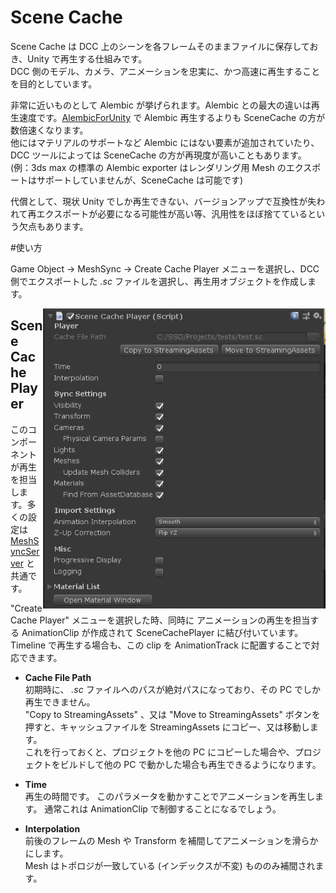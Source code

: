 # Scene Cache
Scene Cache は DCC 上のシーンを各フレームそのままファイルに保存しておき、Unity で再生する仕組みです。  
DCC 側のモデル、カメラ、アニメーションを忠実に、かつ高速に再生することを目的としています。  

非常に近いものとして Alembic が挙げられます。Alembic との最大の違いは再生速度です。[AlembicForUnity](https://docs.unity3d.com/Packages/com.unity.formats.alembic@latest/index.html) で Alembic 再生するよりも SceneCache の方が数倍速くなります。  
他にはマテリアルのサポートなど Alembic にはない要素が追加されていたり、DCC ツールによっては SceneCache の方が再現度が高いこともあります。  
(例：3ds max の標準の Alembic exporter はレンダリング用 Mesh のエクスポートはサポートしていませんが、SceneCache は可能です)  

代償として、現状 Unity でしか再生できない、バージョンアップで互換性が失われて再エクスポートが必要になる可能性が高い等、汎用性をほぼ捨てているという欠点もあります。


#使い方

Game Object -> MeshSync -> Create Cache Player メニューを選択し、DCC 側でエクスポートした *.sc* ファイルを選択し、再生用オブジェクトを作成します。

<img align="right" src="../images/SceneCachePlayer.png" height=480>

## Scene Cache Player
このコンポーネントが再生を担当します。多くの設定は [MeshSyncServer](index.md#MeshSyncServer) と共通です。

"Create Cache Player" メニューを選択した時、同時に アニメーションの再生を担当する AnimationClip が作成されて SceneCachePlayer に結び付いています。  
Timeline で再生する場合も、この clip を AnimationTrack に配置することで対応できます。

- **Cache File Path**  
初期時に、 *.sc* ファイルへのパスが絶対パスになっており、その PC でしか再生できません。  
"Copy to StreamingAssets" 、又は "Move to StreamingAssets" ボタンを押すと、キャッシュファイルを StreamingAssets にコピー、又は移動します。  
これを行っておくと、プロジェクトを他の PC にコピーした場合や、プロジェクトをビルドして他の PC で動かした場合も再生できるようになります。

- **Time**  
再生の時間です。
このパラメータを動かすことでアニメーションを再生します。
通常これは AnimationClip で制御することになるでしょう。

- **Interpolation**  
前後のフレームの Mesh や Transform を補間してアニメーションを滑らかにします。  
Mesh はトポロジが一致している (インデックスが不変) もののみ補間されます。
